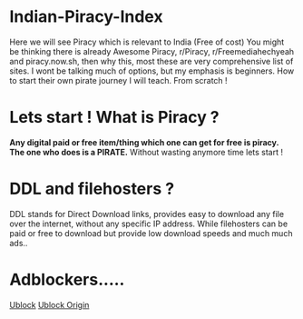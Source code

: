 # Indian-Piracy-Index
Here we will see Piracy which is relevant to India (Free of cost)
You might be thinking there is already Awesome Piracy, r/Piracy, r/Freemediahechyeah and piracy.now.sh, then why this, most these are very comprehensive list of sites. I wont be talking much of options, but my emphasis is beginners. How to start their own pirate journey I will teach. From scratch !

# Lets start ! What is Piracy ?
**Any digital paid or free item/thing which one can get for free is piracy. The one who does is a PIRATE.** Without wasting anymore time lets start !

# DDL and filehosters ?
DDL stands for Direct Download links, provides easy to download any file over the internet, without any specific IP address. While filehosters can be paid or free to download but provide low download speeds and much much ads..

# Adblockers.....

[Ublock](https://chrome.google.com/webstore/detail/ublock-free-ad-blocker/epcnnfbjfcgphgdmggkamkmgojdagdnn?hl=en)
[Ublock Origin](https://chrome.google.com/webstore/detail/ublock-origin/cjpalhdlnbpafiamejdnhcphjbkeiagm?hl=en)

